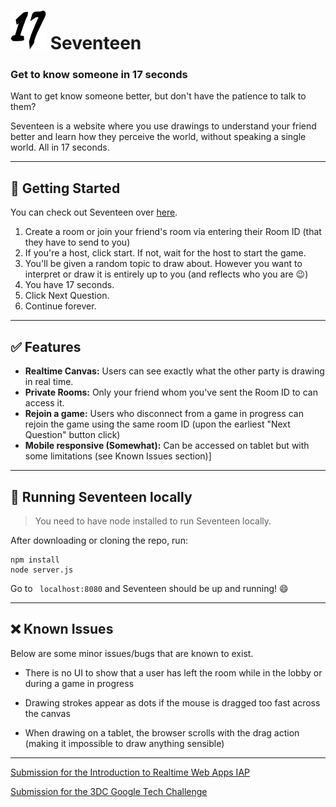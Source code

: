 #  ![logo](https://github.com/caydennn/iap-submission/blob/main/logo.png) Seventeen

### Get to know someone in 17 seconds

Want to get know someone better, but don't have the patience to talk to them? 

Seventeen is a website where you use drawings to understand your friend better and learn how they perceive the world, without speaking a single world.
All in 17 seconds.


---



## :runner: Getting Started

You can check out Seventeen over [here](https://realtime-2p-canvas.herokuapp.com).

1. Create a room or join your friend's room via entering their Room ID (that they have to send to you)
2. If you're a host, click start. If not, wait for the host to start the game.
3. You'll be given a random topic to draw about. However you want to interpret or draw it is entirely up to you (and reflects who you are 😉)
4. You have 17 seconds. 
5. Click Next Question.
6. Continue forever.

---



## :white_check_mark: Features

- **Realtime Canvas:** Users can see exactly what the other party is drawing in real time. 
- **Private Rooms:** Only your friend whom you've sent the Room ID to can access it. 
- **Rejoin a game:** Users who disconnect from a game in progress can rejoin the game using the same room ID (upon the earliest "Next Question" button click)
- **Mobile responsive (Somewhat):** Can be accessed on tablet but with some limitations (see Known Issues section)]



---



## :hammer: Running Seventeen locally

> You need to have node installed to run Seventeen locally.

After downloading or cloning the repo, run:

```command
npm install
node server.js
```

Go to ``` localhost:8080``` and Seventeen should be up and running! :smile:



---



## :x: Known Issues

Below are some minor issues/bugs that are known to exist.

- There is no UI to show that a user has left the room while in the lobby or during a game in progress

- Drawing strokes appear as dots if the mouse is dragged too fast across the canvas 

- When drawing on a tablet, the browser scrolls with the drag action (making it impossible to draw anything sensible)


---



[Submission for the Introduction to Realtime Web Apps IAP](http://realtime-apps-iap.github.io/competition)

[Submission for the 3DC Google Tech Challenge](https://3dc.opensutd.org/gtc/)
  



